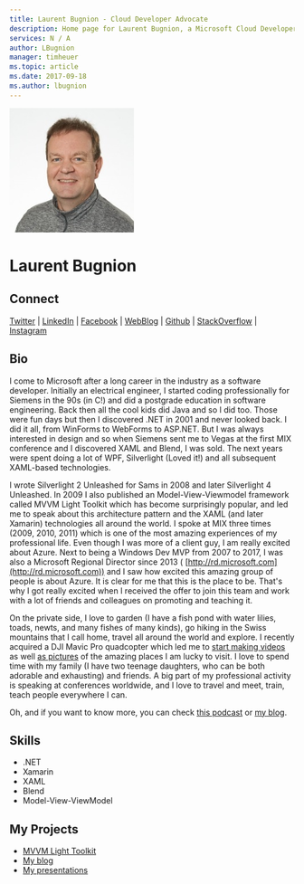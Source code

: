 ```yaml
---
title: Laurent Bugnion - Cloud Developer Advocate
description: Home page for Laurent Bugnion, a Microsoft Cloud Developer Advocate
services: N / A
author: LBugnion
manager: timheuer
ms.topic: article
ms.date: 2017-09-18
ms.author: lbugnion
---
```


![Image of Laurent Bugnion](media/profiles/laurent-bugnion.png)

# Laurent Bugnion

## Connect
[Twitter](https://twitter.com/LBugnion) | [LinkedIn](https://linkedin.com/in/LBugnion) | [Facebook](https://facebook.com/LBugnion) | [WebBlog](http://blog.galasoft.ch) | [Github](https://github.com/LBugnion) | [StackOverflow](https://stackoverflow.com/users/12233/lbugnion) | [Instagram](https://www.instagram.com/LBugnion)

## Bio

I come to Microsoft after a long career in the industry as a software developer. Initially an electrical engineer, I started coding professionally for Siemens in the 90s (in C!) and did a postgrade education in software engineering. Back then all the cool kids did Java and so I did too. Those were fun days but then I discovered .NET in 2001 and never looked back. I did it all, from WinForms to WebForms to ASP.NET. But I was always interested in design and so when Siemens sent me to Vegas at the first MIX conference and I discovered XAML and Blend, I was sold. The next years were spent doing a lot of WPF, Silverlight (Loved it!) and all subsequent XAML-based technologies.

I wrote Silverlight 2 Unleashed for Sams in 2008 and later Silverlight 4 Unleashed. In 2009 I also published an Model-View-Viewmodel framework called MVVM Light Toolkit which has become surprisingly popular, and led me to speak about this architecture pattern and the XAML (and later Xamarin) technologies all around the world. I spoke at MIX three times (2009, 2010, 2011) which is one of the most amazing experiences of my professional life. Even though I was more of a client guy, I am really excited about Azure. Next to being a Windows Dev MVP from 2007 to 2017, I was also a Microsoft Regional Director since 2013 ( [http://rd.microsoft.com](http://rd.microsoft.com)) and I saw how excited this amazing group of people is about Azure. It is clear for me that this is the place to be. That's why I got really excited when I received the offer to join this team and work with a lot of friends and colleagues on promoting and teaching it.

On the private side, I love to garden (I have a fish pond with water lilies, toads, newts, and many fishes of many kinds), go hiking in the Swiss mountains that I call home, travel all around the world and explore. I recently acquired a DJI Mavic Pro quadcopter which led me to [start making videos](https://www.youtube.com/channel/UCb_gm1NXTZXyvqgXAh_H32A/videos) as well [as pictures](https://www.instagram.com/lbugnion/) of the amazing places I am lucky to visit. I love to spend time with my family (I have two teenage daughters, who can be both adorable and exhausting) and friends. A big part of my professional activity is speaking at conferences worldwide, and I love to travel and meet, train, teach people everywhere I can.

Oh, and if you want to know more, you can check [this podcast](https://wildermuth.com/hwpod/26/Laurent-Bugnion) or [my blog](http://blog.galasoft.ch/posts/).

## Skills

* .NET
* Xamarin
* XAML
* Blend
* Model-View-ViewModel

## My Projects

* [MVVM Light Toolkit](http://www.mvvmlight.net)
* [My blog](http://blog.galasoft.ch)
* [My presentations](http://galasoft.ch/presentations)
